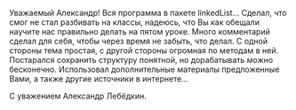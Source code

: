 Уважаемый Александр!
Вся программа в пакете linkedList...
Сделал, что смог не стал разбивать на классы, надеюсь, что Вы как обещали научите нас правильно делать на пятом уроке.
Много комментарий сделал для себя, чтобы через время не забыть, что делал. С одной стороны тема простая, с другой стороны огромная по методам в ней. 
Постарался сохранить структуру понятной, но дорабатывать можно бесконечно. Использовал дополнительные материалы предложенные Вами, а также другие источники
в интернете...

С уважением Александр Лебёдкин.

